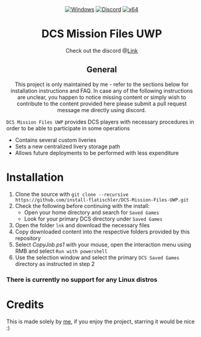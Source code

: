 <div align="center">

   [![Windows](https://img.shields.io/badge/Platform-Windows-0078d7.svg?style=plastic)](https://en.wikipedia.org/wiki/Microsoft_Windows)
   [![Discord](https://img.shields.io/discord/1148144263792701471.svg?color=7289da&label=Discord&logo=discord&logoColor=white&cacheSeconds=3600&style=plastic)](https://mee6.xyz/i/n0mgQanPM7)
   [![x64](https://img.shields.io/badge/Arch-x64-red.svg?style=plastic)](https://en.wikipedia.org/wiki/X86-64)

   # **DCS Mission Files UWP**
   Check out the discord @[Link](https://mee6.xyz/i/n0mgQanPM7)
	
   ## General
   This project is only maintained by me - refer to the sections below for installation instructions and FAQ.
   In case any of the following instructions are unclear, you happen to notice missing content or simply wish to contribute to the content provided here please submit a pull request message me directly using discord.
   
</div>


`DCS Mission Files UWP` provides DCS players with necessary procedures in order to be able to participate in some operations
- Contains several custom liveries
- Sets a new centralized livery storage path
- Allows future deployments to be performed with less expenditure

# Installation
   1. Clone the source with `git clone --recursive https://github.com/install-flatischler/DCS-Mission-Files-UWP.git`
   2. Check the following before continuing with the install:
		- Open your home directory and search for `Saved Games`
		- Look for your primary DCS directory under `Saved Games`
   3. Open the folder `lnk` and download the necessary files
   4. Copy downloaded content into the respective folders provided by this repository
   5. Select *CopyJob.ps1* with your mouse, open the interaction menu using RMB and select `Run with powershell`
   6. Use the selection window and select the primary `DCS Saved Games` directory as instructed in step 2

### There is currently no support for any Linux distros

# Credits
   This is made solely by <a href="https://github.com/install-flatischler">me</a>, if you enjoy the project, starring it would be nice :)
